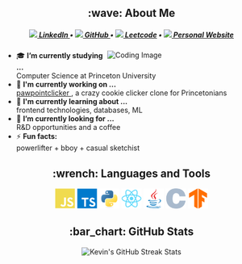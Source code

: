 <h2 align="center">:wave: About Me</h2>

<h5 align="center">
<a href="https://www.linkedin.com/in/kevin-liu-2495b6205/" title="LinkedIn Profile">
  <img width="22" src="https://raw.githubusercontent.com/rahuldkjain/github-profile-readme-generator/master/src/images/icons/Social/linked-in-alt.svg">
  LinkedIn
</a> •
<a href="https://github.com/Kevin-Liu-01" title="GitHub Profile">
  <img width="22" src="https://raw.githubusercontent.com/rahuldkjain/github-profile-readme-generator/master/src/images/icons/Social/github.svg">
  GitHub
</a> •
  <a href="https://leetcode.com/u/kliu01/" title="Stack Overflow Profile"><img width="22" src="https://raw.githubusercontent.com/rahuldkjain/github-profile-readme-generator/master/src/images/icons/Social/leet-code.svg"> Leetcode</a> •
   <a href="https://www.kevin-liu.tech/" title="Personal Website"><img width="22" src="https://kliu.vercel.app/images/logo.png&w=828&q=75"> Personal Website</a>

</h5>

<img src="https://gist.githubusercontent.com/patevs/b007a0e98fb216438d4cbf559fac4166/raw/88f20c9d749d756be63f22b09f3c4ac570bc5101/programming.gif" alt="Coding Image" align="right" width="300" height="auto" />

- 🎓 <b>I’m currently studying ... </b></br>
      Computer Science at Princeton University
- 🧪 <b>I'm currently working on ... </b></br> 
  <a href="https://pawpointclicker.vercel.app/" title="PawPointClicker">
  pawpointclicker
</a>, a crazy cookie clicker clone for Princetonians
- 🧠 <b>I'm currently learning about ... </b></br>
  frontend technologies, databases, ML
- 🔎 <b>I’m currently looking for ... </b></br>
  R&D opportunities and a coffee
- ⚡ <b>Fun facts:</b> </br>
  powerlifter + bboy + casual sketchist

<h2 align="center">:wrench: Languages and Tools</h2>
<p align="center"> 
  <code><img src="https://raw.githubusercontent.com/devicons/devicon/master/icons/javascript/javascript-plain.svg" alt="javascript" width="40" height="40"/></code>
  <code><img src="https://raw.githubusercontent.com/devicons/devicon/master/icons/typescript/typescript-original.svg" alt="typescript" width="40" height="40"/></code>
    <code><img src="https://raw.githubusercontent.com/devicons/devicon/master/icons/python/python-original.svg" alt="python" width="40" height="40"/></code>
  <code><img src="https://raw.githubusercontent.com/devicons/devicon/master/icons/react/react-original.svg" alt="react" width="40" height="40"/></code>
  <code><img src="https://raw.githubusercontent.com/devicons/devicon/master/icons/java/java-original.svg" alt="java" width="40" height="40"/></code>
  <code><img src="https://raw.githubusercontent.com/devicons/devicon/master/icons/c/c-original.svg" alt="c" width="40" height="40"/></code>
  <code><img src="https://raw.githubusercontent.com/devicons/devicon/master/icons/tensorflow/tensorflow-original.svg" alt="tensorflow" width="40" height="40"/></code>
</p>

<h2 align="center">:bar_chart: GitHub Stats</h2>
<p align="center">
  <img align="center" src="http://github-readme-streak-stats.herokuapp.com?user=Kevin-Liu-01&theme=dark&background=141321" alt="Kevin's GitHub Streak Stats" />
</p>
